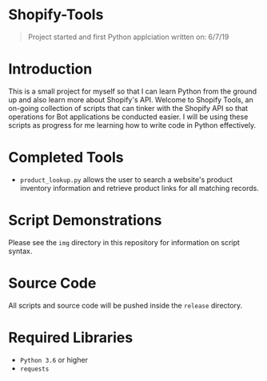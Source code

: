 # Shopify-Tools
> Project started and first Python applciation written on: 6/7/19

# Introduction
This is a small project for myself so that I can learn Python from the ground up and also learn more about Shopify's API. Welcome to Shopify Tools, an on-going collection of scripts that can tinker with the Shopify API so that operations for Bot applications be conducted easier. I will be using these scripts as progress for me learning how to write code in Python effectively.

# Completed Tools
* `product_lookup.py` allows the user to search a website's product inventory information and retrieve product links for all matching records.

# Script Demonstrations
Please see the `img` directory in this repository for information on script syntax.

# Source Code
All scripts and source code will be pushed inside the `release` directory.

# Required Libraries
* `Python 3.6` or higher
* `requests`
